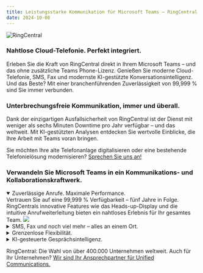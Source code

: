 ```yaml
---
title: Leistungsstarke Kommunikation für Microsoft Teams – RingCentral
date: 2024-10-08
---
```


![RingCentral](/notes/2024-10-08-0.jpg)

### Nahtlose Cloud-Telefonie. Perfekt integriert.

Erleben Sie die Kraft von RingCentral direkt in Ihrem Microsoft Teams – und das ohne zusätzliche Teams Phone-Lizenz. Genießen Sie moderne Cloud-Telefonie, SMS, Fax und modernste KI-gestützte Konversationsintelligenz. Und das Beste? Mit einer branchenführenden Zuverlässigkeit von 99,999 % sind Sie immer verbunden.

### Unterbrechungsfreie Kommunikation, immer und überall.

Dank der einzigartigen Ausfallsicherheit von RingCentral ist der Dienst mit weniger als sechs Minuten Downtime pro Jahr verfügbar – und das weltweit. Mit KI-gestützten Analysen entdecken Sie wertvolle Einblicke, die Ihre Arbeit mit Teams voran bringen.

Sie möchten Ihre alte Telefonanlage digitalisieren oder eine bestehende Telefonielösung modernisieren? [Sprechen Sie uns an!](#contact)

### Verwandeln Sie Microsoft Teams in ein Kommunikations- und Kollaborationskraftwerk.

<details open>
<summary>Zuverlässige Anrufe. Maximale Performance.</summary>
Vertrauen Sie auf eine 99,999 % Verfügbarkeit – fünf Jahre in Folge. RingCentrals innovative Features wie das Heads-up-Display und die intuitive Anrufweiterleitung bieten ein nahtloses Erlebnis für Ihr gesamtes Team.
<img src="/notes/2024-10-08-1.png" />
</details>

<details>
<summary>SMS, Fax und noch viel mehr – alles an einem Ort.</summary>
Ihre gesamte Kommunikation vereint – von Anrufen über SMS bis hin zu Faxen. Greifen Sie auf Anrufaufzeichnungen, Transkriptionen und mehr zu, ohne Teams jemals verlassen zu müssen. Mit leistungsstarken Analysen und einer intuitiven Verwaltung optimieren Sie Ihre Standorte und wachsen ganz einfach.
<img src="/notes/2024-10-08-2.png" />
</details>

<details>
<summary>Grenzenlose Flexibilität.</summary>
Bringen Sie Telefonie, SMS und Fax in Microsoft Teams – und das mit der eingebetteten App, ganz ohne Teams Phone-Lizenz. Dank RingCentrals Direct Routing genießen Sie weltweite Reichweite und absolute Verlässlichkeit, während Sie weiter mit der vertrauten Teams-Oberfläche arbeiten.
<img src="/notes/2024-10-08-3.png" />
</details>

<details>
<summary>KI-gesteuerte Gesprächsintelligenz.</summary>
Willkommen in der Zukunft der Kommunikation.
Mit RingSense für Microsoft Teams nutzen Ihre Teams gemeinsame Erkenntnisse, um jede Kundeninteraktion zu optimieren. Wandeln Sie Gespräche in greifbare Geschäftserfolge um und steigern Sie Ihre Abschlussraten sowie das Wachstum Ihres Unternehmens. (geplant, early access möglich)
<img src="/notes/2024-10-08-4.png" />
</details>

RingCentral: Die Wahl von über 400.000 Unternehmen weltweit. Auch für Ihr Unternehmen? [Wir sind Ihr Ansprechpartner für Unified Communications.](/portfolio/products/ringcentral/)
